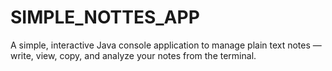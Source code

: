# SIMPLE_NOTTES_APP
A simple, interactive Java console application to manage plain text notes — write, view, copy, and analyze your notes from the terminal.
